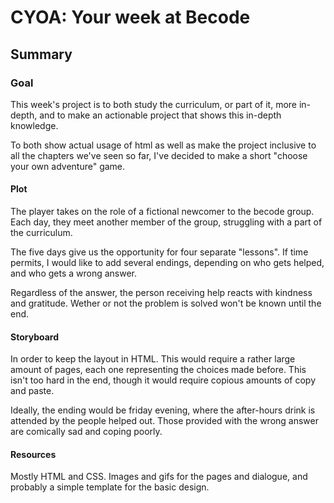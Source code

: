 # CYOA: Your week at Becode

## Summary

### Goal
This week's project is to both study the curriculum, or part of it, more in-depth, and to make an actionable project that shows this in-depth knowledge. 

To both show actual usage of html as well as make the project inclusive to all the chapters we've seen so far, I've decided to make a short "choose your own adventure" game.

#### Plot
The player takes on the role of a fictional newcomer to the becode group. Each day, they meet another member of the group, struggling with a part of the curriculum. 

The five days give us the opportunity for four separate "lessons". If time permits, I would like to add several endings, depending on who gets helped, and who gets a wrong answer.

Regardless of the answer, the person receiving help reacts with kindness and gratitude. Wether or not the problem is solved won't be known until the end.

#### Storyboard
In order to keep the layout in HTML. This would require a rather large amount of pages, each one representing the choices made before. This isn't too hard in the end, though it would require copious amounts of copy and paste.

Ideally, the ending would be friday evening, where the after-hours drink is attended by the people helped out. Those provided with the wrong answer are comically sad and coping poorly.

#### Resources
Mostly HTML and CSS. Images and gifs for the pages and dialogue, and probably a simple template for the basic design.
